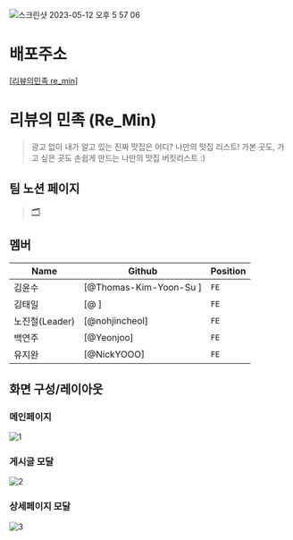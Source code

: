![스크린샷 2023-05-12 오후 5 57 06](https://github.com/NickYOOO/re_min/assets/108923582/10cee9a1-3712-4bf4-8342-fa2f6eb1f149)

# 배포주소

[[리뷰의민족 re_min]()]

# 리뷰의 민족 (Re_Min)
>광고 없이 내가 알고 있는 진짜 맛집은 어디? 
나만의 맛집 리스트! 가본 곳도, 가고 싶은 곳도 손쉽게 만드는 나만의 맛집 버킷리스트 :) 

## 팀 노션 페이지 
> [🗂️](https://www.notion.so/9-const-Developer-b1087d8dcbb24d1c960a82c3cd195a22)

## 멤버
| Name                 | Github                  | Position |
| -------------------- | ------------------------| -------- |
| 김윤수                 | [@Thomas-Kim-Yoon-Su ]  | `FE`     |
| 김태일                 | [@ ]                    | `FE`     |
| 노진철(Leader)         | [@nohjincheol]          | `FE`     |
| 백연주                 | [@Yeonjoo]              | `FE`     |
| 유지완                 | [@NickYOOO]             | `FE`     |

## 화면 구성/레이아웃

### 메인페이지
![1](https://github.com/NickYOOO/re_min/assets/108923582/230bedb5-bcf8-4518-9e13-a300e6201af3)

### 게시글 모달
![2](https://github.com/NickYOOO/re_min/assets/108923582/3c565b63-6037-4a48-b5e4-c178653d5404)

### 상세페이지 모달
![3](https://github.com/NickYOOO/re_min/assets/108923582/90c78335-8cf3-478f-9d0f-c4f9086df18a)

